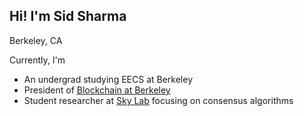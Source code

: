 ## Hi! I'm Sid Sharma
Berkeley, CA  

Currently, I'm
- An undergrad studying EECS at Berkeley
- President of [Blockchain at Berkeley](https://blockchain.berkeley.edu/)
- Student researcher at [Sky Lab](https://sky.cs.berkeley.edu/) focusing on consensus algorithms
